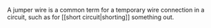 A jumper wire is a common term for a temporary wire connection in a circuit, such as for [[short circuit|shorting]] something out.